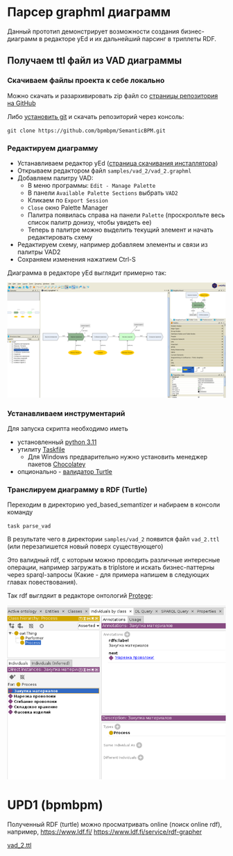 # Парсер graphml диаграмм

Данный прототип демонстрирует возможности создания бизнес-диаграмм в редакторе yEd и их дальнейший парсинг в триплеты RDF.

## Получаем ttl файл из VAD диаграммы

### Скачиваем файлы проекта к себе локально

Можно скачать и разархивировать zip файл со [страницы репозитория на GitHub](https://github.com/bpmbpm/SemanticBPM)

Либо [установить git](https://git-scm.com/book/ru/v2/Введение-Установка-Git) и скачать репозиторий через консоль:

`git clone https://github.com/bpmbpm/SemanticBPM.git`

### Редактируем диаграмму

- Устанавливаем редактор yEd ([страница скачивания инсталлятора](https://www.yworks.com/products/yed/download))
- Открываем редактором файл `samples/vad_2/vad_2.graphml`
- Добавляем палитру VAD:
  - В меню программы: `Edit - Manage Palette`
  - В панели `Available Palette Sections` выбрать `VAD2`
  - Кликаем по `Export Session`
  - `Close` окно Palette Manager
  - Палитра появилась справа на панели `Palette` (проскролльте весь список палитр донизу, чтобы увидеть ее)
  - Теперь в палитре можно выделить текущий элемент и начать редактировать схему
- Редактируем схему, например добавляем элементы и связи из палитры VAD2
- Сохраняем изменения нажатием Ctrl-S

Диаграмма в редакторе yEd выглядит примерно так:

<img src="../docs/vad_2_in_yed.png" width="600" />

### Устанавливаем инструментарий

Для запуска скрипта необходимо иметь
- установленный [python 3.11](https://www.python.org/downloads/)
- утилиту [Taskfile](https://taskfile.dev/installation/)
  - Для Windows предварительно нужно установить менеджер пакетов [Chocolatey](https://chocolatey.org/install)
- опционально - [валидатор Turtle](https://github.com/IDLabResearch/TurtleValidator)

### Транслируем диаграмму в RDF (Turtle)

Переходим в директорию yed_based_semantizer и набираем в консоли команду

`task parse_vad`

В результате чего в директории `samples/vad_2` появится файл `vad_2.ttl` (или перезапишется новый поверх существующего)

Это валидный rdf, с которым можно проводить различные интересные операции, например загружать в triplstore и искать бизнес-паттерны через sparql-запросы (Какие - для примера напишем в следующих главах повествования).

Так rdf выглдяит в редакторе онтологий [Protege](https://protege.stanford.edu/download/protege/4.3/installanywhere/Web_Installers/):

<img src="../docs/vad_ttl_in_protege_1.png" width="600" />

# UPD1 (bpmbpm)
Полученный RDF (turtle) можно просматривать online (поиск online rdf), например, https://www.ldf.fi/   https://www.ldf.fi/service/rdf-grapher 

[vad_2.ttl](https://www.ldf.fi/service/rdf-grapher?rdf=%40prefix+owl%3A+%3Chttp%3A%2F%2Fwww.w3.org%2F2002%2F07%2Fowl%23%3E+.%0D%0A%40prefix+rdf%3A+%3Chttp%3A%2F%2Fwww.w3.org%2F1999%2F02%2F22-rdf-syntax-ns%23%3E+.%0D%0A%40prefix+rdfs%3A+%3Chttp%3A%2F%2Fwww.w3.org%2F2000%2F01%2Frdf-schema%23%3E+.%0D%0A%40prefix+sh%3A+%3Chttp%3A%2F%2Fwww.w3.org%2Fns%2Fshacl%23%3E+.%0D%0A%40prefix+xsd%3A+%3Chttp%3A%2F%2Fwww.w3.org%2F2001%2FXMLSchema%23%3E+.%0D%0A%40prefix+vad%3A+%3Chttp%3A%2F%2Fexample.org%2Fvad2%23%3E+.%0D%0A%40prefix+%3A+%3Chttp%3A%2F%2Fexample.org%2Fvad2%2Fdiagram%23%3E+.%0D%0A%0D%0A%0D%0A%3An0+a+owl%3ANamedIndividual%2C+vad%3AProcess+%3B%0D%0A%09%09rdfs%3Alabel+%22%D0%97%D0%B0%D0%BA%D1%83%D0%BF%D0%BA%D0%B0+%D0%BC%D0%B0%D1%82%D0%B5%D1%80%D0%B8%D0%B0%D0%BB%D0%BE%D0%B2%22+.%0D%0A%0D%0A%3An1+a+owl%3ANamedIndividual%2C+vad%3AProcess+%3B%0D%0A%09%09rdfs%3Alabel+%22%D0%9D%D0%B0%D1%80%D0%B5%D0%B7%D0%BA%D0%B0+%D0%BF%D1%80%D0%BE%D0%B2%D0%BE%D0%BB%D0%BE%D0%BA%D0%B8%22+.%0D%0A%0D%0A%3An2+a+owl%3ANamedIndividual%2C+vad%3AProcess+%3B%0D%0A%09%09rdfs%3Alabel+%22%D0%A1%D0%B3%D0%B8%D0%B1%D0%B0%D0%BD%D0%B8%D0%B5+%D0%BF%D1%80%D0%BE%D0%B2%D0%BE%D0%BB%D0%BE%D0%BA%D0%B8%22+.%0D%0A%0D%0A%3An3+a+owl%3ANamedIndividual%2C+vad%3AProcess+%3B%0D%0A%09%09rdfs%3Alabel+%22%D0%A4%D0%B0%D1%81%D0%BE%D0%B2%D0%BA%D0%B0+%D0%B8%D0%B7%D0%B4%D0%B5%D0%BB%D0%B8%D0%B9%22+.%0D%0A%0D%0A%3An4+a+owl%3ANamedIndividual%2C+vad%3AProcess+%3B%0D%0A%09%09rdfs%3Alabel+%22%D0%A1%D0%BA%D0%BB%D0%B0%D0%B4%D1%81%D0%BA%D0%BE%D0%B5+%D1%85%D1%80%D0%B0%D0%BD%D0%B5%D0%BD%D0%B8%D0%B5%22+.%0D%0A%0D%0A%3An5+a+owl%3ANamedIndividual%2C+vad%3APerformer+%3B%0D%0A%09%09rdfs%3Alabel+%22%D0%98%D0%B2%D0%B0%D0%BD%D0%BE%D0%B2%2C+%D0%9F%D0%B5%D1%82%D1%80%D0%BE%D0%B2%22+.%0D%0A%0D%0A%3An6+a+owl%3ANamedIndividual%2C+vad%3APerformer+%3B%0D%0A%09%09rdfs%3Alabel+%22%D0%A1%D0%B8%D0%B4%D0%BE%D1%80%D0%BE%D0%B2%22+.%0D%0A%0D%0A%3An7+a+owl%3ANamedIndividual%2C+vad%3APerformer+%3B%0D%0A%09%09rdfs%3Alabel+%22%D0%98%D0%B2%D0%B0%D0%BD%D0%BE%D0%B2%D0%B0%2C+%D0%9F%D0%B5%D1%82%D1%80%D0%BE%D0%B2%D0%B0%22+.%0D%0A%0D%0A%3An0+%3Anext+%3An1+.%0D%0A%0D%0A%3An5+%3Aperforms+%3An1+.%0D%0A%0D%0A%3An6+%3Aperforms+%3An2+.%0D%0A%0D%0A%3An7+%3Aperforms+%3An3+.%0D%0A%0D%0A%3An1+rdfs%3Acomment+%22%D0%BA%D0%BE%D0%BC%D0%BC%D0%B5%D0%BD%D1%82%D0%B0%D1%80%D0%B8%D0%B9+1%22+.%0D%0A%0D%0A%3An3+rdfs%3Acomment+%22%D0%BA%D0%BE%D0%BC%D0%BC%D0%B5%D0%BD%D1%82%D0%B0%D1%80%D0%B8%D0%B9+2%22+.%0D%0A%0D%0A%3An1+%3Anext+%3An2+.%0D%0A%0D%0A%3An2+%3Anext+%3An3+.%0D%0A%0D%0A%3An3+%3Anext+%3An4+.%0D%0A%0D%0A&from=ttl&to=png) 
